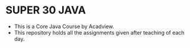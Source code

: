 # SUPER 30 JAVA
- This is a Core Java Course by Acadview.
- This repository holds all the assignments given after teaching of each day.
